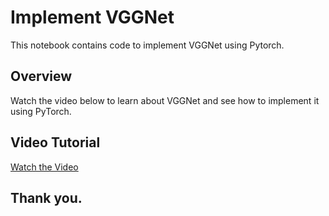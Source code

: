 # Implement VGGNet

This notebook contains code to implement VGGNet using Pytorch.

## Overview

Watch the video below to learn about VGGNet and see how to implement it using PyTorch.

## Video Tutorial

[Watch the Video](https://youtu.be/QNNDHeEAGE4)

## Thank you.
